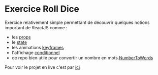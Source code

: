# Exercice Roll Dice

Exercice relativement simple permettant de découvrir quelques notions important de ReactJS comme : 
  - les [props](https://fr.reactjs.org/docs/components-and-props.html)
  - le [state](https://fr.reactjs.org/docs/state-and-lifecycle.html)
  - les animations [keyframes](https://developer.mozilla.org/fr/docs/Web/CSS/@keyframes)
  - l'affichage [conditionnel](https://fr.reactjs.org/docs/conditional-rendering.html)
  - ce repo bien utile pour convertir un nombre en mots.[NumberToWords](https://github.com/marlun78/number-to-words)

Pour voir le projet en live c'est par [ici](https://roll-dice-reactjs.netlify.com)